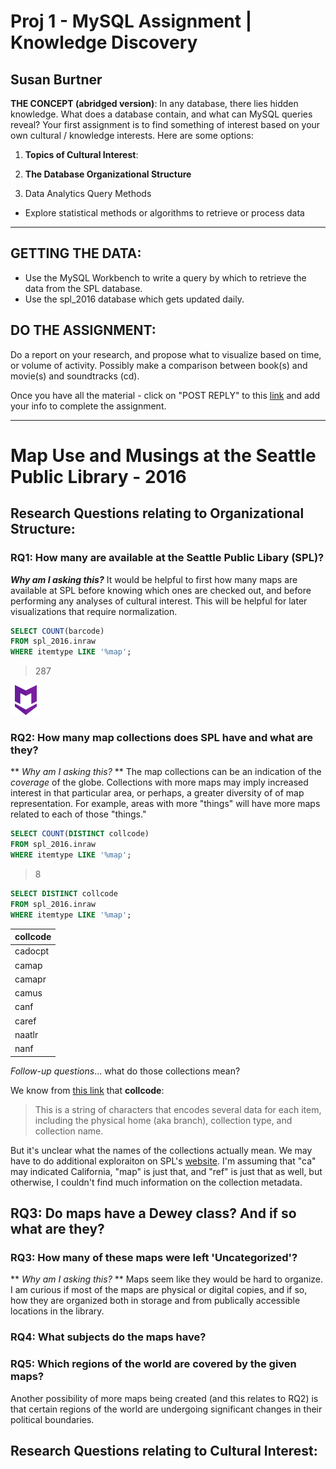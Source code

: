 # Proj 1 - MySQL Assignment | Knowledge Discovery
## Susan Burtner

**THE CONCEPT (abridged version)**: In any database, there lies hidden knowledge. What does a database contain, and what can MySQL queries reveal? Your first assignment is to find something of interest based on your own cultural / knowledge interests. Here are some options: 

1) **Topics of Cultural Interest**: 

2) **The Database Organizational Structure**

3) Data Analytics Query Methods
- Explore statistical methods or algorithms to retrieve or process data

----------

## GETTING THE DATA:

- Use the MySQL Workbench to write a query by which to retrieve the data from the SPL database.
- Use the spl_2016 database which gets updated daily.

## DO THE ASSIGNMENT:

Do a report on your research, and propose what to visualize based on time, or volume of activity. Possibly make a comparison between book(s) and movie(s) and soundtracks (cd).

Once you have all the material - click on "POST REPLY" to this [link](http://w2.mat.ucsb.edu/forum/viewtopic.php?f=77&t=313) and add your info to complete the assignment.

----------
# Map Use and Musings at the Seattle Public Library - 2016

## Research Questions relating to Organizational Structure:
### RQ1: How many are available at the Seattle Public Libary (SPL)?

***Why am I asking this?*** It would be helpful to first how many maps are available at SPL before knowing which ones are checked out, and before performing any analyses of cultural interest. This will be helpful for later visualizations that require normalization.

```sql
SELECT COUNT(barcode)
FROM spl_2016.inraw
WHERE itemtype LIKE '%map';
```
> 287

![results1](https://github.com/adam-p/markdown-here/raw/master/src/common/images/icon48.png "Logo Title Text 1")


### RQ2: How many map collections does SPL have and what are they?

** *Why am I asking this?* ** The map collections can be an indication of the *coverage* of the globe. Collections with more maps may imply increased interest in that particular area, or perhaps, a greater diversity of of map representation. For example, areas with more "things" will have more maps related to each of those "things."

```sql
SELECT COUNT(DISTINCT collcode)
FROM spl_2016.inraw
WHERE itemtype LIKE '%map';
```

> 8

```sql
SELECT DISTINCT collcode
FROM spl_2016.inraw
WHERE itemtype LIKE '%map';
```
| **collcode** |
|:-------------|
|cadocpt|
|camap|
|camapr|
|camus|
|canf|
|caref|
|naatlr|
|nanf|

*Follow-up questions*... what do those collections mean?

We know from [this link](https://www.mat.ucsb.edu/~g.legrady/academic/courses/15w259/d/MetadataDef.pdf) that **collcode**:

> This is a string of characters that encodes several data for each item, including the physical home (aka
branch), collection type, and collection name.

But it's unclear what the names of the collections actually mean. We may have to do additional exploraiton on SPL's [website](https://www.spl.org/). I'm assuming that "ca" may indicated California, "map" is just that, and "ref" is just that as well, but otherwise, I couldn't find much information on the collection metadata.


## RQ3: Do maps have a Dewey class? And if so what are they?


### RQ3: How many of these maps were left 'Uncategorized'?

** *Why am I asking this?* ** Maps seem like they would be hard to organize. I am curious if most of the maps are physical or digital copies, and if so, how they are organized both in storage and from publically accessible locations in the library.


### RQ4: What subjects do the maps have?

### RQ5: Which regions of the world are covered by the given maps?

Another possibility of more maps being created (and this relates to RQ2) is that certain regions of the world are undergoing significant changes in their political boundaries.


## Research Questions relating to Cultural Interest:

